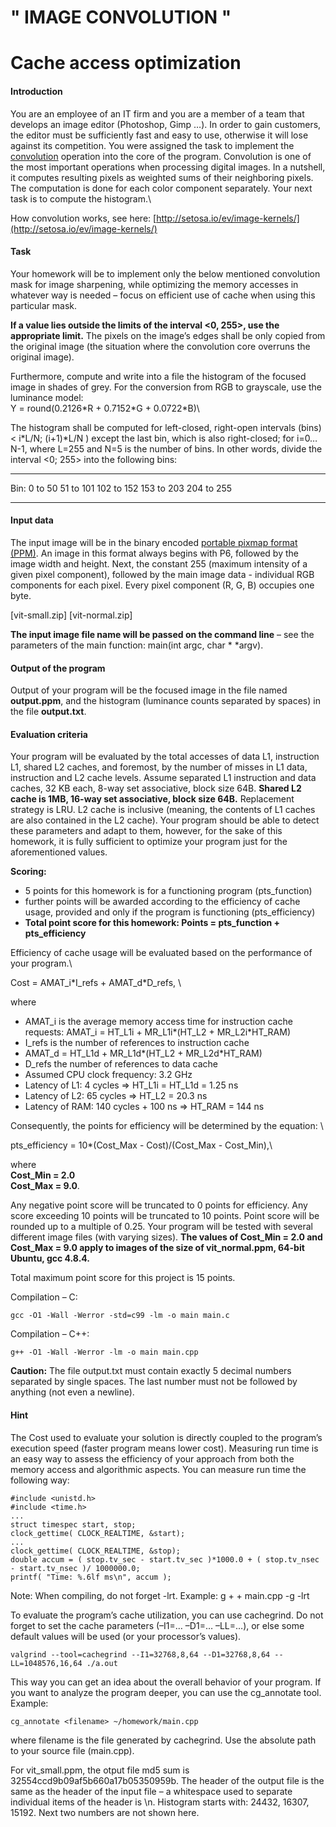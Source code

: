 # " IMAGE CONVOLUTION "

Cache access optimization
==============================================

#### Introduction 

You are an employee of an IT firm and you are a member of a team that
develops an image editor (Photoshop, Gimp …​). In order to gain
customers, the editor must be sufficiently fast and easy to use,
otherwise it will lose against its competition. You were assigned the
task to implement the
[convolution](https://en.wikipedia.org/wiki/Convolution) operation into
the core of the program. Convolution is one of the most important
operations when processing digital images. In a nutshell, it computes
resulting pixels as weighted sums of their neighboring pixels. The
computation is done for each color component separately. Your next task
is to compute the histogram.\

How convolution works, see here:
[http://setosa.io/ev/image-kernels/](http://setosa.io/ev/image-kernels/)

#### Task

Your homework will be to implement only the below mentioned convolution
mask for image sharpening, while optimizing the memory accesses in
whatever way is needed – focus on efficient use of cache when using this
particular mask.

**If a value lies outside the limits of the interval \<0, 255\>, use the
appropriate limit.** The pixels on the image’s edges shall be only
copied from the original image (the situation where the convolution core
overruns the original image).

Furthermore, compute and write into a file the histogram of the focused
image in shades of grey. For the conversion from RGB to grayscale, use
the luminance model:\
 Y = round(0.2126\*R + 0.7152\*G + 0.0722\*B)\

The histogram shall be computed for left-closed, right-open intervals
(bins) \< i\*L/N; (i+1)\*L/N ) except the last bin, which is also
right-closed; for i=0…​N-1, where L=255 and N=5 is the number of bins.
In other words, divide the interval \<0; 255\> into the following bins:

  -------- --------- ----------- ------------ ------------ ------------
  Bin:     0 to 50   51 to 101   102 to 152   153 to 203   204 to 255                                                 
  -------- --------- ----------- ------------ ------------ ------------

#### Input data 

The input image will be in the binary encoded [portable pixmap format
(PPM)](http://en.wikipedia.org/wiki/Netpbm_format). An image in this
format always begins with P6, followed by the image width and height.
Next, the constant 255 (maximum intensity of a given pixel component),
followed by the main image data - individual RGB components for each
pixel. Every pixel component (R, G, B) occupies one byte.

[vit-small.zip]
[vit-normal.zip]

**The input image file name will be passed on the command line** – see
the parameters of the main function: main(int argc, char \* \*argv).

#### Output of the program 

Output of your program will be the focused image in the file named
**output.ppm**, and the histogram (luminance counts separated by spaces)
in the file **output.txt**.

#### Evaluation criteria 

Your program will be evaluated by the total accesses of data L1,
instruction L1, shared L2 caches, and foremost, by the number of misses
in L1 data, instruction and L2 cache levels. Assume separated L1
instruction and data caches, 32 KB each, 8-way set associative, block
size 64B. **Shared L2 cache is 1MB, 16-way set associative, block size
64B.** Replacement strategy is LRU. L2 cache is inclusive (meaning, the
contents of L1 caches are also contained in the L2 cache). Your program
should be able to detect these parameters and adapt to them, however,
for the sake of this homework, it is fully sufficient to optimize your
program just for the aforementioned values.

**Scoring:**

-   5 points for this homework is for a functioning program
    (pts\_function)
-   further points will be awarded according to the efficiency of cache
    usage, provided and only if the program is functioning
    (pts\_efficiency)
-   **Total point score for this homework: Points = pts\_function +
    pts\_efficiency**

Efficiency of cache usage will be evaluated based on the performance of
your program.\

Cost = AMAT\_i\*I\_refs + AMAT\_d\*D\_refs, \

where

-   AMAT\_i is the average memory access time for instruction cache
    requests: AMAT\_i = HT\_L1i + MR\_L1i\*(HT\_L2 + MR\_L2i\*HT\_RAM)
-   I\_refs is the number of references to instruction cache
-   AMAT\_d = HT\_L1d + MR\_L1d\*(HT\_L2 + MR\_L2d\*HT\_RAM)
-   D\_refs the number of references to data cache
-   Assumed CPU clock frequency: 3.2 GHz
-   Latency of L1: 4 cycles ⇒ HT\_L1i = HT\_L1d = 1.25 ns
-   Latency of L2: 65 cycles ⇒ HT\_L2 = 20.3 ns
-   Latency of RAM: 140 cycles + 100 ns ⇒ HT\_RAM = 144 ns

Consequently, the points for efficiency will be determined by the
equation: \

pts\_efficiency = 10\*(Cost\_Max - Cost)/(Cost\_Max - Cost\_Min),\

where\
 **Cost\_Min = 2.0\
 Cost\_Max = 9.0**.

Any negative point score will be truncated to 0 points for efficiency.
Any score exceeding 10 points will be truncated to 10 points. Point
score will be rounded up to a multiple of 0.25. Your program will be
tested with several different image files (with varying sizes). **The
values of Cost\_Min = 2.0 and Cost\_Max = 9.0 apply to images of the
size of vit\_normal.ppm, 64-bit Ubuntu, gcc 4.8.4.**

Total maximum point score for this project is 15 points.


Compilation – C:

`gcc -O1 -Wall -Werror -std=c99 -lm -o main main.c`

Compilation – C++:

`g++ -O1 -Wall -Werror -lm -o main main.cpp`


**Caution:** The file output.txt must contain exactly 5 decimal numbers
separated by single spaces. The last number must not be followed by
anything (not even a newline).

#### Hint

The Cost used to evaluate your solution is directly coupled to the
program’s execution speed (faster program means lower cost). Measuring
run time is an easy way to assess the efficiency of your approach from
both the memory access and algorithmic aspects. You can measure run time
the following way:

    #include <unistd.h>
    #include <time.h>
    ...
    struct timespec start, stop;
    clock_gettime( CLOCK_REALTIME, &start);
    ...
    clock_gettime( CLOCK_REALTIME, &stop);
    double accum = ( stop.tv_sec - start.tv_sec )*1000.0 + ( stop.tv_nsec - start.tv_nsec )/ 1000000.0;
    printf( "Time: %.6lf ms\n", accum );

Note: When compiling, do not forget -lrt. Example: g + + main.cpp -g
-lrt

To evaluate the program’s cache utilization, you can use cachegrind. Do
not forget to set the cache parameters (–I1=…​ –D1=…​ –LL=…​), or else
some default values will be used (or your processor’s values).

    valgrind --tool=cachegrind --I1=32768,8,64 --D1=32768,8,64 --LL=1048576,16,64 ./a.out

This way you can get an idea about the overall behavior of your program.
If you want to analyze the program deeper, you can use the cg\_annotate
tool. Example:

    cg_annotate <filename> ~/homework/main.cpp

where filename is the file generated by cachegrind. Use the absolute
path to your source file (main.cpp).


For vit\_small.ppm, the otput file md5 sum is
32554ccd9b09af5b660a17b05350959b. The header of the output file is the
same as the header of the input file – a whitespace used to separate
individual items of the header is \\n. Histogram starts with: 24432,
16307, 15192. Next two numbers are not shown here.
